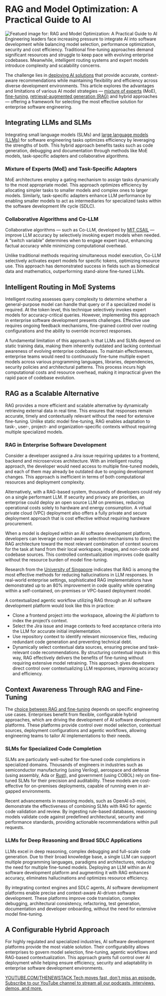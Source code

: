 # RAG and Model Optimization: A Practical Guide to AI
![Featued image for: RAG and Model Optimization: A Practical Guide to AI](https://cdn.thenewstack.io/media/2025/03/4d0bc1c7-ai-rag-model-optimization-practical-guide-1024x576.jpg)
Engineering leaders face increasing pressure to integrate AI into software development while balancing model selection, performance optimization, security and cost efficiency. Traditional fine-tuning approaches demand significant resources and struggle to keep pace with evolving enterprise codebases. Meanwhile, intelligent routing systems and expert models introduce complexity and scalability concerns.

The challenge lies in [deploying AI solutions](https://thenewstack.io/ai-agents-a-comprehensive-introduction-for-developers/) that provide accurate, context-aware recommendations while maintaining flexibility and efficiency across diverse development environments. This article explores the advantages and limitations of various AI model strategies — [mixture of experts](https://towardsdatascience.com/tag/mixture-of-experts/) (MoE), [fine-tuning](https://thenewstack.io/is-fine-tuning-or-prompt-engineering-the-right-approach-for-ai/), [retrieval-augmented generation (RAG)](https://thenewstack.io/retrieval-augmented-generation-for-llms/) and hybrid approaches — offering a framework for selecting the most effective solution for enterprise software engineering.

## Integrating LLMs and SLMs
Integrating small language models (SLMs) and [large language models (LLMs)](https://thenewstack.io/what-is-a-large-language-model/) for software engineering tasks optimizes efficiency by leveraging the strengths of both. This hybrid approach benefits tasks such as code generation, debugging and documentation through methods like MoE models, task-specific adapters and collaborative algorithms.

### Mixture of Experts (MoE) and Task-Specific Adapters
MoE architectures employ a gating mechanism to assign tasks dynamically to the most appropriate model. This approach optimizes efficiency by allocating simpler tasks to smaller models and complex ones to larger models. Similarly, task-specific adapters enhance LLM performance by enabling smaller models to act as intermediaries for specialized tasks within the software development life cycle (SDLC).

### Collaborative Algorithms and Co-LLM
Collaborative algorithms — such as Co-LLM, developed by [MIT CSAIL](https://imes.mit.edu/news-events/enhancing-llm-collaboration-smarter-more-efficient-solutions) — improve LLM accuracy by selectively invoking expert models when needed. A “switch variable” determines when to engage expert input, enhancing factual accuracy while minimizing computational overhead.

Unlike traditional methods requiring simultaneous model execution, Co-LLM selectively activates expert models for specific tokens, optimizing resource use. This approach has demonstrated success in fields such as biomedical data and mathematics, outperforming stand-alone fine-tuned LLMs.

## Intelligent Routing in MoE Systems
Intelligent routing assesses query complexity to determine whether a general-purpose model can handle that query or if a specialized model is required. At the token level, this technique selectively invokes expert models for accuracy-critical queries. However, implementing this approach in enterprise software development presents challenges. Effective use requires ongoing feedback mechanisms, fine-grained control over routing configurations and the ability to override incorrect responses.

A fundamental limitation of this approach is that LLMs and SLMs depend on static training data, making them inherently outdated and lacking contextual awareness of evolving enterprise codebases. To maintain effectiveness, enterprise teams would need to continuously fine-tune multiple expert models across various programming languages, libraries, dependencies, security policies and architectural patterns. This process incurs high computational costs and resource overhead, making it impractical given the rapid pace of codebase evolution.

## RAG as a Scalable Alternative
RAG provides a more efficient and scalable alternative by dynamically retrieving external data in real time. This ensures that responses remain accurate, timely and contextually relevant without the need for extensive fine-tuning. Unlike static model fine-tuning, RAG enables adaptation to task-, user-, project- and organization-specific contexts without requiring multiple specialized models.

### RAG in Enterprise Software Development
Consider a developer assigned a Jira issue requiring updates to a frontend, backend and microservices architecture. With an intelligent routing approach, the developer would need access to multiple fine-tuned models, and each of them may already be outdated due to ongoing development changes. This approach is inefficient in terms of both computational resources and deployment complexity.

Alternatively, with a RAG-based system, thousands of developers could rely on a single performant LLM. If security and privacy are priorities, an enterprise could deploy an open source LLM on premises, reducing operational costs solely to hardware and energy consumption. A virtual private cloud (VPC) deployment also offers a fully private and secure deployment approach that is cost effective without requiring hardware procurement.

When a model is deployed within an AI software development platform, developers can leverage context-aware selection mechanisms to direct the RAG architecture toward the most relevant combination of context sources for the task at hand from their local workspace, images, and non-code and codebase sources. This controlled contextualization improves code quality without the resource burden of model fine-tuning.

Research from the [University of Singapore](https://arxiv.org/abs/2401.11817) indicates that RAG is among the most effective methods for reducing hallucinations in LLM responses. In real-world enterprise settings, sophisticated RAG implementations have demonstrated up to an 80% improvement in code quality while operating within a self-contained, on-premises or VPC-based deployment model.

A contextualized agentic workflow utilizing RAG through an AI software development platform would look like this in practice:

- Clone a frontend project into the workspace, allowing the AI platform to index the project’s context.
- Select the Jira issue and image contexts to feed acceptance criteria into the LLM for accurate initial implementation.
- Use repository context to identify relevant microservice files, reducing redundant code generation and preventing technical debt.
- Dynamically select contextual data sources, ensuring precise and task-relevant code recommendations.
By structuring contextual inputs in this way, RAG effectively delivers the benefits of fine-tuning without requiring extensive model retraining. This approach gives developers direct control over contextualizing LLM responses, improving accuracy and efficiency.

## Context Awareness Through RAG and Fine-Tuning
The [choice between RAG and fine-tuning](https://thenewstack.io/rag-vs-fine-tuning-models-whats-the-right-approach/) depends on specific engineering use cases. Enterprises benefit from flexible, configurable hybrid approaches, which are driving the development of AI software development platforms. These platforms provide control over model selection, contextual sources, deployment configurations and agentic workflows, allowing engineering teams to tailor AI implementations to their needs.

### SLMs for Specialized Code Completion
SLMs are particularly well-suited for fine-tuned code completions in specialized domains. Thousands of engineers in industries such as semiconductor manufacturing (using Verilog), aerospace and defense (using assembly, Ada or [Rust](https://roadmap.sh/rust)), and government (using COBOL) rely on fine-tuned SLMs for their precision and auditability. These models are cost-effective for on-premises deployments, capable of running even in air-gapped environments.

Recent advancements in reasoning models, such as OpenAI o3-mini, demonstrate the effectiveness of combining SLMs with RAG for agentic code validation and review. By ingesting rule-based databases, reasoning models validate code against predefined architectural, security and performance standards, providing actionable recommendations within pull requests.

### LLMs for Deep Reasoning and Broad SDLC Applications
LLMs excel in deep reasoning, complex debugging and full-scale code generation. Due to their broad knowledge base, a single LLM can support multiple programming languages, paradigms and architectures, reducing the need for multiple fine-tuned models. Deploying an LLM within an AI software development platform and augmenting it with RAG enhances accuracy, eliminates hallucinations and optimizes resource efficiency.

By integrating context engines and SDLC agents, AI software development platforms enable precise and context-aware AI-driven software development. These platforms improve code translation, complex debugging, architectural consistency, refactoring, test generation, documentation and developer onboarding, without the need for extensive model fine-tuning.

## A Configurable Hybrid Approach
For highly regulated and specialized industries, AI software development platforms provide the most viable solution. Their configurability allows enterprises to govern model selection, fine-tuning, agentic workflows and RAG-based contextualization. This approach grants full control over AI deployment while helping ensure efficiency, security and adaptability in enterprise software development environments.

[
YOUTUBE.COM/THENEWSTACK
Tech moves fast, don't miss an episode. Subscribe to our YouTube
channel to stream all our podcasts, interviews, demos, and more.
](https://youtube.com/thenewstack?sub_confirmation=1)